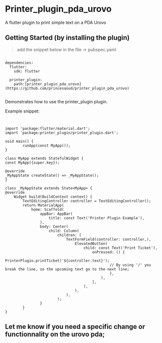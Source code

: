# Printer_plugin_pda_urovo

A flutter plugin to print simple text on a PDA Urovo

## Getting Started (by installing the plugin)
 
> add the snippet below in the file -> pubspec.yaml

```

dependencies:
  flutter:
    sdk: flutter

  printer_plugin:
    path:[printer_plugin_pda_urovo](https://github.com/princesaoud/printer_plugin_pda_urovo)
 
```

Demonstrates how to use the printer_plugin plugin.

Example snippet:

```


import 'package:flutter/material.dart';
import 'package:printer_plugin/printer_plugin.dart';

void main() {
        runApp(const MyApp());
}

class MyApp extends StatefulWidget {
const MyApp({super.key});

@override
_MyAppState createState() => _MyAppState();
}

class _MyAppState extends State<MyApp> {
@override
    Widget build(BuildContext context) {
        TextEditingController controller = TextEditingController();
        return MaterialApp(
            home: Scaffold(
                appBar: AppBar(
                    title: const Text('Printer Plugin Example'),
                ),
                body: Center(
                    child: Column(
                        children: [
                            TextFormField(controller: controller,),
                                ElevatedButton(
                                    child: const Text('Print Ticket'),
                                        onPressed: () {
                                                PrinterPlugin.printTicket('${controller.text}');
                                                // By using '/' you break the line, so the upcoming text go to the next line;
                                                },
                                            ),
                                        ],
                                    ),
                                ),
                            ),
                        );
                }
        }
}
```
## Let me know if you need a specific change or functionnality on the urovo pda; 
#
